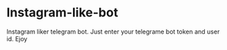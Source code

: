 # Instagram-like-bot
Instagram liker telegram bot.  Just enter your telegrame bot token and user id. Ejoy
